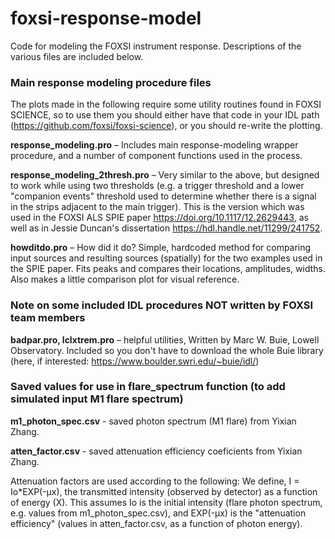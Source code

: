# foxsi-response-model

Code for modeling the FOXSI instrument response. Descriptions of the various files are included below. 

### Main response modeling procedure files

The plots made in the following require some utility routines found in FOXSI SCIENCE, so to use them you should either have
that code in your IDL path (https://github.com/foxsi/foxsi-science), or you should re-write the plotting.

**response_modeling.pro** – Includes main response-modeling wrapper procedure, and a number of component functions used in the process.

**response_modeling_2thresh.pro** – Very similar to the above, but designed to work while using two thresholds (e.g. a trigger threshold 
and a lower "companion events" threshold used to determine whether there is a signal in the strips adjacent to the main trigger).  This is
the version which was used in the FOXSI ALS SPIE paper https://doi.org/10.1117/12.2629443, as well as in Jessie Duncan's dissertation 
https://hdl.handle.net/11299/241752.

**howditdo.pro** – How did it do? Simple, hardcoded method for comparing input sources and resulting sources (spatially) for the two examples 
used in the SPIE paper. Fits peaks and compares their locations, amplitudes, widths. Also makes a little comparison plot for visual reference.

### Note on some included IDL procedures NOT written by FOXSI team members

**badpar.pro, lclxtrem.pro** – helpful utilities, Written by Marc W. Buie, Lowell Observatory. Included so you don't have to download the whole Buie library (here, if interested: https://www.boulder.swri.edu/~buie/idl/)

### Saved values for use in flare_spectrum function (to add simulated input M1 flare spectrum)
**m1_photon_spec.csv** - saved photon spectrum (M1 flare) from Yixian Zhang. 

**atten_factor.csv** - saved attenuation efficiency coeficients from Yixian Zhang. 

  Attenuation factors are used according to the following:
        We define, I = Io*EXP(-µx), the transmitted intensity (observed by detector) as a function of energy (X). 
        This assumes Io is the initial intensity (flare photon spectrum, e.g. values from m1_photon_spec.csv), and
        EXP(-µx) is the "attenuation efficiency" (values in atten_factor.csv, as a function of photon energy).
